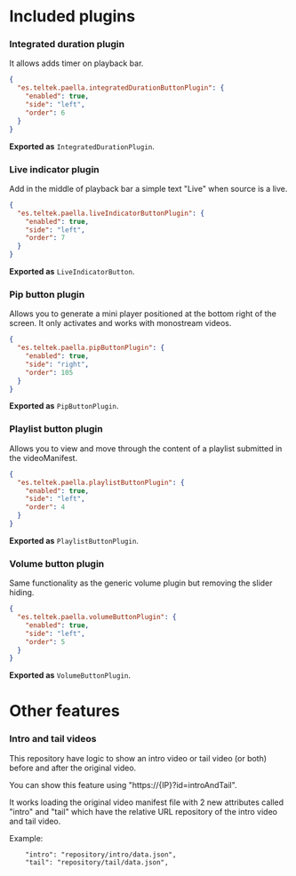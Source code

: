 # Included plugins

### Integrated duration plugin

It allows adds timer on playback bar.

```json
{
  "es.teltek.paella.integratedDurationButtonPlugin": {
    "enabled": true,
    "side": "left",
    "order": 6
  }
}
```

**Exported as** `IntegratedDurationPlugin`.

### Live indicator plugin

Add in the middle of playback bar a simple text "Live" when source is a live.

```json
{
  "es.teltek.paella.liveIndicatorButtonPlugin": {
    "enabled": true,
    "side": "left",
    "order": 7
  }
}
```

**Exported as** `LiveIndicatorButton`.

### Pip button plugin

Allows you to generate a mini player positioned at the bottom right of the screen. It only activates and works with
monostream videos.

```json
{
  "es.teltek.paella.pipButtonPlugin": {
    "enabled": true,
    "side": "right",
    "order": 105
  }
}
```

**Exported as** `PipButtonPlugin`.

### Playlist button plugin

Allows you to view and move through the content of a playlist submitted in the videoManifest.

```json
{
  "es.teltek.paella.playlistButtonPlugin": {
    "enabled": true,
    "side": "left",
    "order": 4
  }
}
```

**Exported as** `PlaylistButtonPlugin`.

### Volume button plugin

Same functionality as the generic volume plugin but removing the slider hiding.

```json
{
  "es.teltek.paella.volumeButtonPlugin": {
    "enabled": true,
    "side": "left",
    "order": 5
  }
}
```

**Exported as** `VolumeButtonPlugin`.

# Other features

### Intro and tail videos

This repository have logic to show an intro video or tail video (or both) before and after the original video.

You can show this feature using "https://{IP}?id=introAndTail".

It works loading the original video manifest file with 2 new attributes called "intro" and "tail" which have the relative URL
repository of the intro video and tail video.

Example:

```
    "intro": "repository/intro/data.json",
    "tail": "repository/tail/data.json",
```
